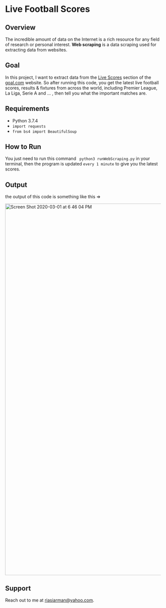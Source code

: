 # Live Football Scores
## Overview
The incredible amount of data on the Internet is a rich resource for any field of research or personal interest.
 **Web scraping** is a data scraping used for extracting data from websites. 
## Goal
In this project, I want to extract data from the [Live Scores](https://www.goal.com/en/live-scores) section of the [goal.com](https://www.goal.com/en) website. 
So after running this code, you get the latest live football scores, results & fixtures from across the world, including Premier League, La Liga, Serie A and ... , then tell you what the important matches are.
## Requirements
* Python 3.7.4
* ``import requests``
* ``from bs4 import BeautifulSoup``
## How to Run
You just need to run this command `` python3 runWebScraping.py`` in your terminal, then the program is updated `every 1 minute` to give you the latest scores.
## Output
the output of this code is something like this =>

<img width="1200" alt="Screen Shot 2020-03-01 at 6 46 04 PM" src="https://user-images.githubusercontent.com/35253872/80548291-dac80a80-89cf-11ea-9d35-61d9ba74f295.png">

## Support
Reach out to me at riasiarman@yahoo.com.

